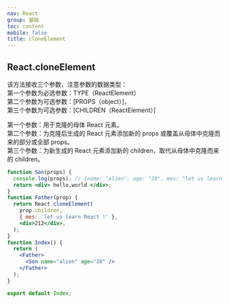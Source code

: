 ```yaml
---
nav: React
group: 基础
toc: content
mobile: false
title: cloneElement
---
```


## React.cloneElement

该方法接收三个参数，注意参数的数据类型：  
第一个参数为必选参数：TYPE（ReactElement）  
第二个参数为可选参数：[PROPS（object）]，  
第三个参数为可选参数：[CHILDREN（ReactElement）]

第一个参数：用于克隆的母体 React 元素。  
第二个参数：为克隆后生成的 React 元素添加新的 props 或覆盖从母体中克隆而来的部分或全部 props。  
第三个参数：为新生成的 React 元素添加新的 children，取代从母体中克隆而来的 children。

```jsx
function Son(props) {
  console.log(props); // {name: "alien", age: "28", mes: "let us learn React !"}
  return <div> hello,world </div>;
}
function Father(prop) {
  return React.cloneElement(
    prop.children,
    { mes: 'let us learn React !' },
    <div>212</div>,
  );
}
function Index() {
  return (
    <Father>
      <Son name="alien" age="28" />
    </Father>
  );
}

export default Index;
```
